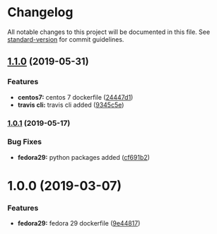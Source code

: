 # Changelog

All notable changes to this project will be documented in this file. See [standard-version](https://github.com/conventional-changelog/standard-version) for commit guidelines.

## [1.1.0](https://github.com/cdcabrera/container-context/compare/v1.0.1...v1.1.0) (2019-05-31)


### Features

* **centos7:** centos 7 dockerfile ([24447d1](https://github.com/cdcabrera/container-context/commit/24447d1))
* **travis cli:** travis cli added ([9345c5e](https://github.com/cdcabrera/container-context/commit/9345c5e))



### [1.0.1](https://github.com/cdcabrera/container-context/compare/v1.0.0...v1.0.1) (2019-05-17)


### Bug Fixes

* **fedora29:** python packages added ([cf691b2](https://github.com/cdcabrera/container-context/commit/cf691b2))



# 1.0.0 (2019-03-07)


### Features

* **fedora29:** fedora 29 dockerfile ([9e44817](https://github.com/cdcabrera/container-context/commit/9e44817))
